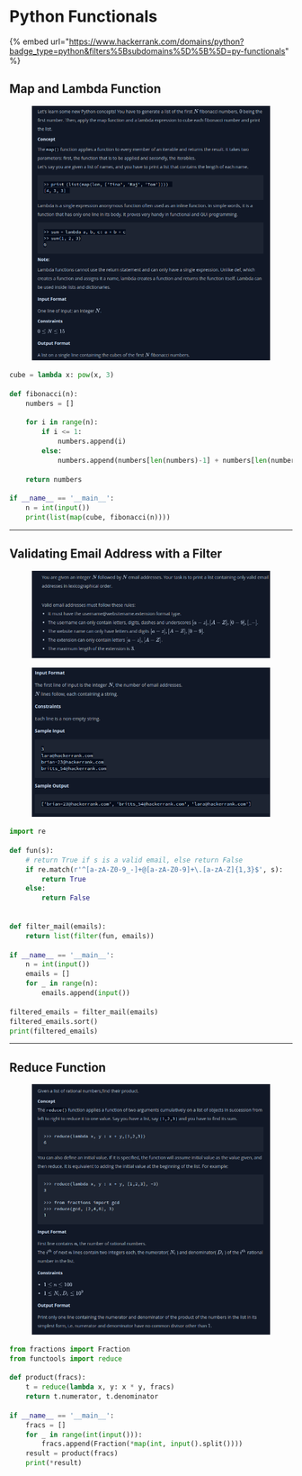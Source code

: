 # Python Functionals

{% embed url="https://www.hackerrank.com/domains/python?badge_type=python&filters%5Bsubdomains%5D%5B%5D=py-functionals" %}

## Map and Lambda Function

<figure><img src="../.gitbook/assets/image (54).png" alt=""><figcaption></figcaption></figure>

```python
cube = lambda x: pow(x, 3)

def fibonacci(n):
    numbers = []
    
    for i in range(n):
        if i <= 1:
            numbers.append(i)
        else:
            numbers.append(numbers[len(numbers)-1] + numbers[len(numbers)-2])

    return numbers

if __name__ == '__main__':
    n = int(input())
    print(list(map(cube, fibonacci(n))))
```

***

## Validating Email Address with a Filter

<div>

<figure><img src="../.gitbook/assets/image (55).png" alt=""><figcaption></figcaption></figure>

 

<figure><img src="../.gitbook/assets/image (56).png" alt=""><figcaption></figcaption></figure>

</div>

```python
import re

def fun(s):
    # return True if s is a valid email, else return False
    if re.match(r'^[a-zA-Z0-9_-]+@[a-zA-Z0-9]+\.[a-zA-Z]{1,3}$', s):
        return True
    else:
        return False
    

def filter_mail(emails):
    return list(filter(fun, emails))

if __name__ == '__main__':
    n = int(input())
    emails = []
    for _ in range(n):
        emails.append(input())

filtered_emails = filter_mail(emails)
filtered_emails.sort()
print(filtered_emails)
```

***

## Reduce Function

<figure><img src="../.gitbook/assets/image (57).png" alt=""><figcaption></figcaption></figure>

```python
from fractions import Fraction
from functools import reduce

def product(fracs):
    t = reduce(lambda x, y: x * y, fracs)
    return t.numerator, t.denominator

if __name__ == '__main__':
    fracs = []
    for _ in range(int(input())):
        fracs.append(Fraction(*map(int, input().split())))
    result = product(fracs)
    print(*result)
```

